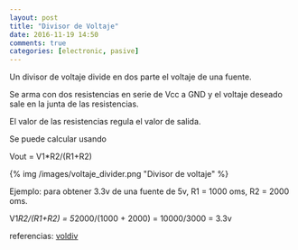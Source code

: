 ```yaml
---
layout: post
title: "Divisor de Voltaje"
date: 2016-11-19 14:50
comments: true
categories: [electronic, pasive]
---
```


Un divisor de voltaje divide en dos parte el voltaje de una fuente.

Se arma con dos resistencias en serie de Vcc a GND y el voltaje deseado sale en la junta de las resistencias.

El valor de las resistencias regula el valor de salida.

Se puede calcular usando

Vout = V1*R2/(R1+R2)

{% img /images/voltaje_divider.png "Divisor de voltaje" %}

Ejemplo: para obtener 3.3v de una fuente de 5v, R1 = 1000 oms, R2 = 2000 oms.

V1*R2/(R1+R2) = 5*2000/(1000 + 2000) = 10000/3000 = 3.3v


referencias: [voldiv](http://hyperphysics.phy-astr.gsu.edu/hbasees/electric/voldiv.html)

